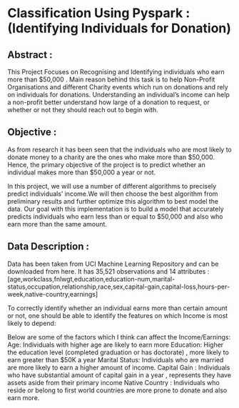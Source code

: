 
# Classification Using Pyspark : (Identifying Individuals for Donation)
 
 
## Abstract : 
This Project Focuses on Recognising and Identifying individuals who earn more than $50,000 . Main reason behind this  task is to help Non-Profit Organisations and different Charity events which run on donations and  rely on individuals for donations. Understanding an individual’s income can help a non-profit better understand how large of a donation to request, or whether or not they should reach out to begin with. 
 
## Objective : 
As from research it has been seen that the individuals who are most likely to donate money to a charity are the ones who make more than $50,000. Hence, the primary objective of the project is to predict whether an individual makes more than $50,000 a year or not.
 
In this project, we will use a number of different algorithms to precisely predict individuals’ income.We will then choose the best algorithm from preliminary results and further optimize this algorithm to best model the data.
Our goal with this implementation is to build a model that accurately predicts individuals who earn less than or equal to $50,000 and also who earn more than the same amount.


 
## Data Description :
Data has been taken from UCI Machine Learning Repository and can be downloaded from here.
It has 35,521 observations and 14 attributes : 
[age,workclass,fnlwgt,education,education-num,marital-status,occupation,relationship,race,sex,capital-gain,capital-loss,hours-per-week,native-country,earnings]

To correctly identify whether an individual earns more than certain amount or not, one should be able to identify the features on which Income is most likely to depend:

Below are some of the factors which I think can affect the Income/Earnings:
Age: Individuals with higher  age are likely to earn more
Education: Higher the education level (completed graduation or has doctorate) , more likely to earn greater than $50K a year
Marital Status: Individuals who are married are more likely to earn a higher amount of income.
Capital Gain : Individuals who have substantial amount of capital gain in a year , represents they have assets aside from their primary income
Native Country : Individuals who reside or belong to first world countries are more prone to donate and also earn more.

